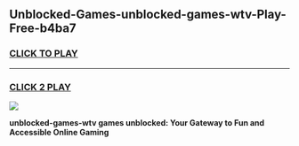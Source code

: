 
## Unblocked-Games-unblocked-games-wtv-Play-Free-b4ba7
<h3>
<a href="https://premium76.site?title=unblocked-games-wtv&ref=17A">CLICK TO PLAY</a></h3>
<hr>

<h3>
<a href="https://premium76.site?title=unblocked-games-wtv&ref=17A">CLICK 2 PLAY</a>
  
</h3>

<a href="https://premium76.site?title=unblocked-games-wtv&ref=17A"><img src="https://clearcache.store/games.png"></a>


**unblocked-games-wtv games unblocked: Your Gateway to Fun and Accessible Online Gaming**
